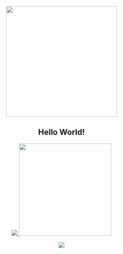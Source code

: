 <div align="center">
  <img src="https://raw.githubusercontent.com/DimitriGeers/DimitriGeers/feature/statistics-dashboard/gifs/hello-world.gif" width="300" align="middle">
  <h2>Hello World!</h2>
</div>



<p align="center">

<!-- Streak -->
  <a href="https://git.io/streak-stats">
    <img src="https://streak-stats.demolab.com?user=DimitriGeers&theme=elegant&border_radius=4.5&date_format=j%20M%5B%20Y%5D&mode=weekly&card_width=450&card_height=100"/>
  </a>

<!-- Activity Graph -->
  <a href="https://git.io/streak-stats">
    <img height=250 src="https://github-readme-activity-graph.vercel.app/graph?username=DimitriGeers&border_radius=0&custom_title=Activity%20Graph&hide_title=false&bg_color=03071e&color=81A1C1&line=e75d05&point=c96702&area_color=D8DEE9&title_color=f7d6b6&"/>
  </a> 
</p> 



<!-- Visitors badge -->
<p align="center">
  <a href="https://visitorbadge.io/status?path=https%3A%2F%2Fgithub.com%2FDimitriGeers">
    <img src="https://api.visitorbadge.io/api/visitors?path=https%3A%2F%2Fgithub.com%2FDimitriGeers&label=visitors&labelColor=%2303071e&countColor=%23e75d05&style=plastic" />
  </a>
</p>

